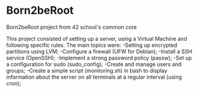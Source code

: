 # Born2beRoot
Born2beRoot project from 42 school's common core

This project consisted of setting up a server, using a Virtual Machine and following specific rules. 
The main topics were: 
-Setting up encrypted partitions using LVM; 
-Configure a firewall (UFW for Debian); 
-Install a SSH service (OpenSSH); 
-Implement a strong password policy (passw); 
-Set up a configuration for sudo (sudo_config); 
-Create and manage users and groups; 
-Create a simple script (monitoring.sh) in bash to display information about the server on all terminals at a regular interval (using cron);
